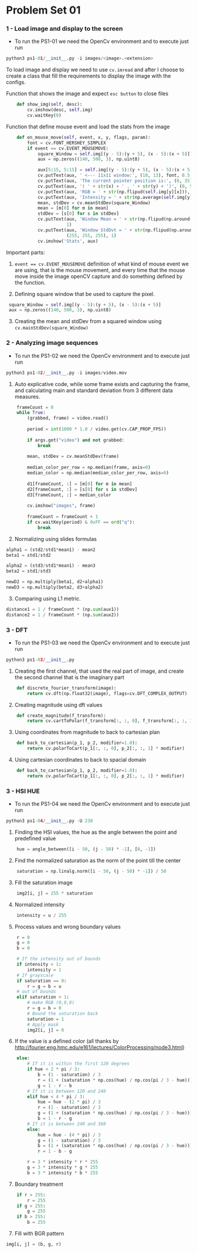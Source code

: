 # Problem Set 01

### 1 - Load image and display to the screen
- To run the PS1-01 we need the OpenCv environment and to execute just run
  
``` python
python3 ps1-01/__init__.py -i images/<image>.<extension> 
```

To load image and display we need to use `cv.imread` and after I choose to create a class that fill the requirements
to display the image with the configs.

Function that shows the image and expect `esc button` to close files
``` python
    def show_img(self, desc):
        cv.imshow(desc, self.img)
        cv.waitKey(0)
```

Function that define mouse event and load the stats from the image
``` python
    def on_mouse_move(self, event, x, y, flags, param):
        font = cv.FONT_HERSHEY_SIMPLEX
        if event == cv.EVENT_MOUSEMOVE:
            square_Window = self.img[(y - 5):(y + 5), (x - 5):(x + 5)]
            aux = np.zeros((140, 500, 3), np.uint8)

            aux[5:15, 5:15] = self.img[(y - 5):(y + 5), (x - 5):(x + 5)]
            cv.putText(aux, ' <--- 11x11 window:', (10, 13), font, 0.5, (255, 255, 255), 1)
            cv.putText(aux, 'The current pointer position is:', (0, 35), font, 0.5, (255, 255, 255), 1)
            cv.putText(aux, '( ' + str(x) + ' , ' + str(y) + ')', (0, 55), font, 0.5, (255, 255, 255), 1)
            cv.putText(aux, 'RGB = ' + str(np.flipud(self.img[y][x])), (0, 75), font, 0.5, (255, 255, 255), 1)
            cv.putText(aux, 'Intensity = ' + str(np.average(self.img[y][x])), (0, 95), font, 0.5, (255, 255, 255), 1)
            mean, stdDev = cv.meanStdDev(square_Window)
            mean = [m[0] for m in mean]
            stdDev = [s[0] for s in stdDev]
            cv.putText(aux, 'Window Mean = ' + str(np.flipud(np.around(mean, 2))), (0, 115), font, 0.5, (255, 255, 255),
                       1)
            cv.putText(aux, 'Window StdDvt = ' + str(np.flipud(np.around(stdDev, 2))), (0, 135), font, 0.5,
                       (255, 255, 255), 1)
            cv.imshow('Stats', aux)
```

Important parts:
1. `event == cv.EVENT_MOUSEMOVE` definition of what kind of mouse event we are using, that is the mouse movement, and 
every time that the mouse move inside the image openCV capture and do something defined by the function.
   
2. Defining square window that be used to capture the pixel. 
``` python
 square_Window = self.img[(y - 5):(y + 5), (x - 5):(x + 5)]
 aux = np.zeros((140, 500, 3), np.uint8)
```
3. Creating the mean and stdDev from a squared window using `cv.mainStdDev(square_Window)`


### 2 - Analyzing image sequences 

- To run the PS1-02 we need the OpenCv environment and to execute just run
  
``` python
python3 ps1-02/__init__.py -i images/video.mov
```
1. Auto explicative code, while some frame exists and capturing the frame, and calculating main and standard deviation
from 3 different data measures.
``` python
    frameCount = 0
    while True:
        (grabbed, frame) = video.read()
    
        period = int(1000 * 1.0 / video.get(cv.CAP_PROP_FPS))
    
        if args.get("video") and not grabbed:
            break
    
        mean, stdDev = cv.meanStdDev(frame)
    
        median_color_per_row = np.median(frame, axis=0)
        median_color = np.median(median_color_per_row, axis=0)
    
        d1[frameCount, :] = [m[0] for m in mean]
        d2[frameCount, :] = [s[0] for s in stdDev]
        d3[frameCount, :] = median_color
    
        cv.imshow("images", frame)
    
        frameCount = frameCount + 1
        if cv.waitKey(period) & 0xFF == ord("q"):
            break
```

2.  Normalizing using slides formulas 
``` python
alpha1 = (std2/std1*mean1) - mean2
beta1 = std1/std2

alpha2 = (std3/std1*mean1) - mean3
beta2 = std1/std3

newD2 = np.multiply(beta1, d2+alpha1)
newD3 = np.multiply(beta2, d3+alpha2)
```

3. Comparing using L1 metric.
``` python
distance1 = 1 / frameCount * (np.sum(aux1))
distance2 = 1 / frameCount * (np.sum(aux2))
```

### 3 - DFT

- To run the PS1-03 we need the OpenCv environment and to execute just run
  
``` python
python3 ps1-03/__init__.py
```

1. Creating the first channel, that used the real part of image, and create the second channel that is the 
imaginary part
   
``` python
    def discrete_fourier_transform(image):
        return cv.dft(np.float32(image), flags=cv.DFT_COMPLEX_OUTPUT)
```

2. Creating magnitude using dft values

``` python
    def create_magnitude(f_transform):
        return cv.cartToPolar(f_transform[:, :, 0], f_transform[:, :, 1])
```

3. Using coordinates from magnitude to back to cartesian plan
``` python 
    def back_to_cartesian(p_1, p_2, modifier=1.0):
        return cv.polarToCart(p_1[:, :, 0], p_2[:, :, 1] * modifier)
```

4. Using cartesian coordinates to back to spacial domain
``` python
    def back_to_cartesian(p_1, p_2, modifier=1.0):
        return cv.polarToCart(p_1[:, :, 0], p_2[:, :, 1] * modifier)
```

### 3 - HSI HUE

- To run the PS1-04 we need the OpenCv environment and to execute just run
  
``` python
python3 ps1-04/__init__.py -U 230
```

1. Finding the HSI values, the hue as the angle between the point and predefined value
``` python
    hue = angle_between([i - 50, (j - 50) * -1], [0, -1])
```
2. Find the normalized saturation as the norm of the point till the center
``` python
    saturation = np.linalg.norm([i - 50, (j - 50) * -1]) / 50
```
3. Fill the saturation image
``` python
    img2[i, j] = 255 * saturation
```
4.  Normalized intensity
``` python
    intensity = u / 255
```
5. Process values and wrong boundary values 
``` python 
    r = 0
    g = 0
    b = 0

    # If the intensity out of bounds
    if intensity > 1:
        intensity = 1
    # If grayscale
    if saturation == 0:
        r = g = b = u
    # out of bounds
    elif saturation > 1:
        # make RGB (0,0,0)
        r = g = b = 0
        # Bound the saturation back
        saturation = 1
        # Apply mask
        img2[i, j] = 0
```
6. If the value is a defined color (all thanks by http://fourier.eng.hmc.edu/e161/lectures/ColorProcessing/node3.html)

``` python
    else:
        # If it is within the first 120 degrees
        if hue < 2 * pi / 3:
            b = (1 - saturation) / 3
            r = (1 + (saturation * np.cos(hue) / np.cos(pi / 3 - hue))) / 3
            g = 1 - r - b
        # If it is between 120 and 240
        elif hue < 4 * pi / 3:
            hue = hue - (2 * pi) / 3
            r = (1 - saturation) / 3
            g = (1 + (saturation * np.cos(hue) / np.cos(pi / 3 - hue))) / 3
            b = 1 - r - g
        # If it is between 240 and 360
        else:
            hue = hue - (4 * pi) / 3
            g = (1 - saturation) / 3
            b = (1 + (saturation * np.cos(hue) / np.cos(pi / 3 - hue))) / 3
            r = 1 - b - g

        r = 3 * intensity * r * 255
        g = 3 * intensity * g * 255
        b = 3 * intensity * b * 255
```
7. Boundary treatment
``` python
    if r > 255:
        r = 255
    if g > 255:
        g = 255
    if b > 255:
        b = 255
```
7. Fill with BGR pattern
``` python
img[i, j] = (b, g, r)
```    
